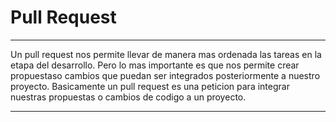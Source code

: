# Pull Request

* * *

Un pull request nos permite llevar de manera mas ordenada las tareas en la etapa del desarrollo. Pero lo mas importante es que nos permite crear propuestaso cambios que puedan ser integrados posteriormente a nuestro proyecto. Basicamente un pull request es una peticion para integrar nuestras propuestas o cambios de codigo a un proyecto.


* * *
